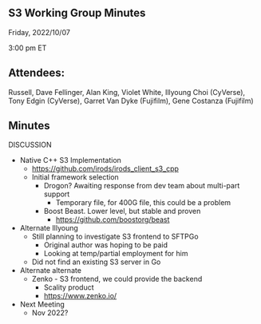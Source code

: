 ## S3 Working Group Minutes

Friday, 2022/10/07

3:00 pm ET

## Attendees:

Russell, Dave Fellinger, Alan King, Violet White, Illyoung Choi (CyVerse), Tony Edgin (CyVerse), Garret Van Dyke (Fujifilm), Gene Costanza (Fujifilm)

## Minutes

DISCUSSION

 - Native C++ S3 Implementation
   - https://github.com/irods/irods_client_s3_cpp
   - Initial framework selection
     - Drogon?  Awaiting response from dev team about multi-part support
       - Temporary file, for 400G file, this could be a problem
     - Boost Beast.  Lower level, but stable and proven
       - https://github.com/boostorg/beast 
 - Alternate Illyoung
   - Still planning to investigate S3 frontend to SFTPGo
     - Original author was hoping to be paid
     - Looking at temp/partial employment for him
   - Did not find an existing S3 server in Go
 - Alternate alternate
   - Zenko - S3 frontend, we could provide the backend
     - Scality product
     - https://www.zenko.io/ 
 - Next Meeting
   - Nov 2022?
